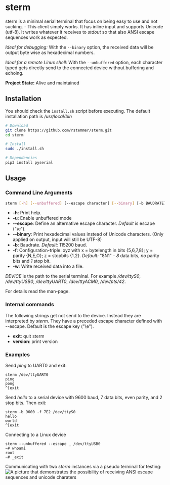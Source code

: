 
# sterm

sterm is a minimal serial terminal that focus on being easy to use and not sucking. - This client simply works.
It has inline input and supports Unicode (utf-8).
It writes whatever it receives to *stdout* so that also ANSI escape sequences work as expected.

*Ideal for debugging:*
With the ``--binary`` option, the received data will be output byte wise as hexadecimal numbers.

*Ideal for a remote Linux shell:*
With the ``--unbuffered`` option, each character typed gets directly send to the connected device without buffering and echoing.

**Project State:** Alive and maintained

## Installation

You should check the `install.sh` script before executing.
The default installation path is _/usr/local/bin_

```bash
# Download
git clone https://github.com/rstemmer/sterm.git
cd sterm

# Install
sudo ./install.sh

# Dependencies
pip3 install pyserial
```

## Usage

### Command Line Arguments

```bash
sterm [-h] [--unbuffered] [--escape character] [--binary] [-b BAUDRATE] [-f FORMAT] [-w logfile] DEVICE
```

  * __-h__: Print help.
  * __-u__: Enable unbuffered mode
  * __--escape__: Define an alternative escape character. _Default_ is escape ("\e").
  * __--binary__: Print hexadecimal values instead of Unicode characters. (Only applied on output, input will still be UTF-8)
  * __-b__: Baudrate. _Default:_ 115200 baud.
  * __-f__: Configuration-triple: xyz with x = bytelength in bits {5,6,7,8}; y = parity {N,E,O}; z = stopbits {1,2}. _Default:_ "8N1" - _8_ data bits, _no_ parity bits and _1_ stop bit.
  * __-w__: Write received data into a file.

_DEVICE_ is the path to the serial terminal.
For example _/dev/ttyS0_, _/dev/ttyUSB0_, _/dev/ttyUART0_, _/dev/ttyACM0_, _/dev/pts/42_.

For details read the man-page.

### Internal commands

The following strings get not send to the device. Instead they are interpreted by _sterm_.
They have a preceded escape character defined with --escape. Default is the escape key ("\e").

  * __exit__: quit sterm
  * __version__: print version

### Examples

Send _ping_ to UART0 and exit:
```
sterm /dev/ttyUART0
ping
pong
^[exit
```

Send _hello_ to a serial device with 9600 baud, 7 data bits, even parity, and 2 stop bits. Then exit:
```
sterm -b 9600 -f 7E2 /dev/ttyS0
hello
world
^[exit
```

Connecting to a Linux device
```
sterm --unbuffered --escape _ /dev/ttyUSB0
~# whoami
root
~# _exit
```

Communicating with two _sterm_ instances via a pseudo terminal for testing:
![A picture that demonstrates the possibility of receiving ANSI escape sequences and unicode charaters](/stermscreenshot.png?raw=true "Testrun showing some capabilities of sterm")


